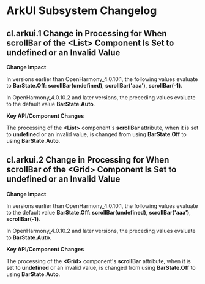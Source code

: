 # ArkUI Subsystem Changelog

## cl.arkui.1 Change in Processing for When scrollBar of the \<List> Component Is Set to undefined or an Invalid Value

**Change Impact**

In versions earlier than OpenHarmony_4.0.10.1, the following values evaluate to **BarState.Off**: **scrollBar(undefined)**, **scrollBar('aaa')**, **scrollBar(-1)**.

In OpenHarmony_4.0.10.2 and later versions, the preceding values evaluate to the default value **BarState.Auto**.

**Key API/Component Changes**

The processing of the **\<List>** component's **scrollBar** attribute, when it is set to **undefined** or an invalid value, is changed from using **BarState.Off** to using **BarState.Auto**.

## cl.arkui.2 Change in Processing for When scrollBar of the \<Grid> Component Is Set to undefined or an Invalid Value

**Change Impact**

In versions earlier than OpenHarmony_4.0.10.1, the following values evaluate to the default value **BarState.Off**: **scrollBar(undefined)**, **scrollBar('aaa')**, **scrollBar(-1)**.

In OpenHarmony_4.0.10.2 and later versions, the preceding values evaluate to **BarState.Auto**.

**Key API/Component Changes**

The processing of the **\<Grid>** component's **scrollBar** attribute, when it is set to **undefined** or an invalid value, is changed from using **BarState.Off** to using **BarState.Auto**.
